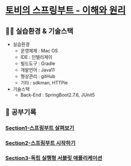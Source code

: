 # [토비의 스프링부트 - 이해와 원리](https://www.inflearn.com/course/%ED%86%A0%EB%B9%84-%EC%8A%A4%ED%94%84%EB%A7%81%EB%B6%80%ED%8A%B8-%EC%9D%B4%ED%95%B4%EC%99%80%EC%9B%90%EB%A6%AC)
## 👨‍🔧 실습환경 & 기술스택
- 실습환경
    - 운영체제 : Mac OS
    - IDE : 인텔리제이
    - 빌드도구 : Gradle
    - 개발언어 : Java11
    - 형상관리 : gitHub
    - 기타 : sdkman, HTTPie
- 기술스택
    - Back-End : SpringBoot2.7.6, JUnit5

## 📝 공부기록

### [Section1-스프링부트 살펴보기](https://github.com/hoa0217/study-repo/blob/master/online-learning/helloboot/Section1.md)

### [Section2-스프링부트 시작하기](https://github.com/hoa0217/study-repo/blob/master/online-learning/helloboot/Section2.md)

### [Section3-독립 실행형 서블릿 애플리케이션](https://github.com/hoa0217/study-repo/blob/master/online-learning/helloboot/Section3.md)


